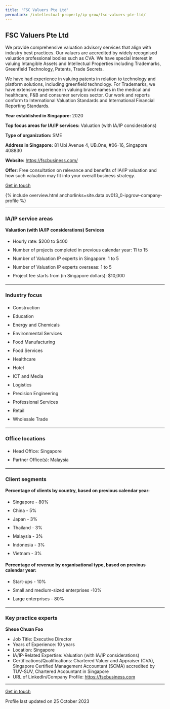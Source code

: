 ```yaml
---
title: 'FSC Valuers Pte Ltd'
permalink: /intellectual-property/ip-grow/fsc-valuers-pte-ltd/
---
```


## FSC Valuers Pte Ltd

We provide comprehensive valuation advisory services that align with industry best practices. Our valuers are accredited by widely recognised valuation professional bodies such as CVA. We have special interest in valuing Intangible Assets and Intellectual Properties including Trademarks, Greenfield Technology, Patents, Trade Secrets.

We have had experience in valuing patents in relation to technology and platform solutions, including greenfield technology. For Trademarks, we have extensive experience in valuing brand names in the medical and healthcare, F&B and consumer services sector. Our work and reports conform to International Valuation Standards and International Financial Reporting Standards.

<b>Year established in Singapore:</b> 2020

<b>Top focus areas for IA/IP services:</b> Valuation (with IA/IP considerations)

<b>Type of organization:</b> SME

<b>Address in Singapore:</b> 81 Ubi Avenue 4, UB.One, #06-16, Singapore 408830

<b>Website:</b> <a href='https://fscbusiness.com/'>https://fscbusiness.com/</a>

<b>Offer:</b> Free consultation on relevance and benefits of IA/IP valuation and how such valuation may fit into your overall business strategy.

<a class='btn' href='https://form.gov.sg/6513ce02020dec00126e08c8' target='_blank' rel='noopener'>Get in touch</a>

{% include overview.html anchorlinks=site.data.ov013_0-ipgrow-company-profile %}

---
<a name='ip-related-service-areas'></a>
### IA/IP service areas

**Valuation (with IA/IP considerations) Services**

<ul>
<li style='line-height: 27px; margin: 0px 0px !important'>Hourly rate:  $200 to $400</li>
<li style='line-height: 27px; margin: 0px 0px !important'>Number of projects completed in previous calendar year: 11 to 15</li>
<li style='line-height: 27px; margin: 0px 0px !important'>Number of Valuation IP experts in Singapore: 1 to 5</li>
<li style='line-height: 27px; margin: 0px 0px !important'>Number of Valuation IP experts overseas: 1 to 5</li>
<li style='line-height: 27px; margin: 0px 0px !important'>Project fee starts from (in Singapore dollars):  $10,000</li>
</ul>

---
<a name='industry-focus'></a>
### Industry focus

<ul><li style='line-height: 27px; margin: 0px 0px !important'> Construction</li><li style='line-height: 27px; margin: 0px 0px !important'>Education</li><li style='line-height: 27px; margin: 0px 0px !important'>Energy and Chemicals</li><li style='line-height: 27px; margin: 0px 0px !important'>Environmental Services</li><li style='line-height: 27px; margin: 0px 0px !important'>Food Manufacturing</li><li style='line-height: 27px; margin: 0px 0px !important'>Food Services</li><li style='line-height: 27px; margin: 0px 0px !important'>Healthcare</li><li style='line-height: 27px; margin: 0px 0px !important'>Hotel</li><li style='line-height: 27px; margin: 0px 0px !important'>ICT and Media</li><li style='line-height: 27px; margin: 0px 0px !important'>Logistics</li><li style='line-height: 27px; margin: 0px 0px !important'>Precision Engineering</li><li style='line-height: 27px; margin: 0px 0px !important'>Professional Services</li><li style='line-height: 27px; margin: 0px 0px !important'>Retail</li><li style='line-height: 27px; margin: 0px 0px !important'>Wholesale Trade</li></ul>

---
<a name='office-locations'></a>
### Office locations

<ul><li style='line-height: 27px; margin: 0px 0px !important'> Head Office: Singapore</li><li style='line-height: 27px; margin: 0px 0px !important'>Partner Office(s): Malaysia</li></ul>

---
<a name='client-segments'></a>
### Client segments

**Percentage of clients by country, based on previous calendar year:**

<ul><li style='line-height: 27px; margin: 0px 0px !important'> Singapore - 80% </li><li style='line-height: 27px; margin: 0px 0px !important'>China - 5% </li><li style='line-height: 27px; margin: 0px 0px !important'>Japan - 3% </li><li style='line-height: 27px; margin: 0px 0px !important'>Thailand - 3%</li><li style='line-height: 27px; margin: 0px 0px !important'>Malaysia - 3%</li><li style='line-height: 27px; margin: 0px 0px !important'>Indonesia - 3%</li><li style='line-height: 27px; margin: 0px 0px !important'>Vietnam - 3%</li></ul>

**Percentage of revenue by organisational type, based on previous calendar year:**

<ul><li style='line-height: 27px; margin: 0px 0px !important'> Start-ups - 10% </li><li style='line-height: 27px; margin: 0px 0px !important'>Small and medium-sized enterprises -10%</li><li style='line-height: 27px; margin: 0px 0px !important'>Large enterprises - 80%</li></ul>

---
<a name='key-practice-experts'></a>
### Key practice experts

**Sheue Chuan Foo**

- Job Title: Executive Director
- Years of Experience: 10 years
- Location: Singapore
- IA/IP-Related Expertise: Valuation (with IA/IP considerations)
- Certifications/Qualifications: Chartered Valuer and Appraiser (CVA), Singapore Certified Management Accountant (SCMA) accredited by TUV-SUV, Chartered Accountant in Singapore
- URL of LinkedIn/Company Profile: <a href="https://fscbusiness.com" target="_blank" rel="noopener">https://fscbusiness.com</a>

---
<p>
<a class='btn' href='https://form.gov.sg/6513ce02020dec00126e08c8' target='_blank' rel='noopener'>Get in touch</a>
</p>
Profile last updated on 25 October 2023
